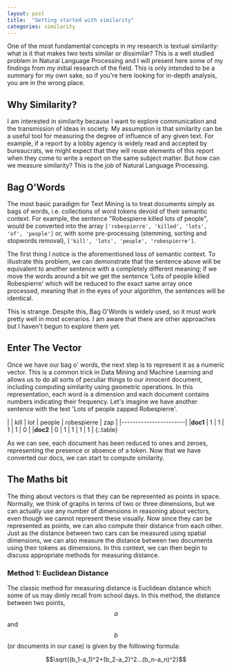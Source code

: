 ```yaml
---
layout: post
title:  "Getting started with similarity"
categories: similarity
---
```

One of the most fundamental concepts in my research is textual similarity: what is it that makes two texts similar or dissimilar? This is a well studied problem in Natural Language Processing and I will present here some of my findings from my initial research of the field. This is only intended to be a summary for my own sake, so if you're here looking for in-depth analysis, you are in the wrong place.

## Why Similarity?

I am interested in similarity because I want to explore communication and the transmission of ideas in society. My assumption is that similarity can be a useful tool for measuring the degree of influence of any given text. For example, if a report by a lobby agency is widely read and accepted by bureaucrats, we might expect that they will reuse elements of this report when they come to write a report on the same subject matter. But how can we measure similarity? This is the job of Natural Language Processing.

## Bag O'Words

The most basic paradigm for Text Mining is to treat documents simply as bags of words, i.e. collections of word tokens devoid of their semantic context. For example, the sentence "Robespierre killed lots of people", would be converted into the array `['robespierre', 'killed', 'lots', 'of', 'people']` or, with some pre-processing (stemming, sorting and stopwords removal), `['kill', 'lots', 'people', 'robespierre']`.

The first thing I notice is the aforementioned loss of semantic context. To illustrate this problem, we can demonstrate that the sentence above will be equivalent to another sentence with a completely different meaning; if we move the words around a bit we get the sentence 'Lots of people killed Robespierre' which will be reduced to the exact same array once processed, meaning that in the eyes of your algorithm, the sentences will be identical.

This is strange. Despite this, Bag O'Words is widely used, so it must work pretty well in most scenarios. I am aware that there are other approaches but I haven't begun to explore them yet.

## Enter The Vector

Once we have our bag o' words, the next step is to represent it as a numeric vector. This is a common trick in Data Mining and Machine Learning and allows us to do all sorts of peculiar things to our innocent document, including computing similarity using geometric operations. In this representation, each word is a dimension and each document contains numbers indicating their frequency. Let's imagine we have another sentence with the text 'Lots of people zapped Robespierre'.


| | kill  | lot | people  | robespierre  | zap |
|-----------------------|
|**doc1**  | 1  | 1  | 1  | 1  | 0 |
|**doc2**  | 0  | 1  | 1  | 1  | 1 |
{:.table}

As we can see, each document has been reduced to ones and zeroes, representing the presence or absence of a token. Now that we have converted our docs, we can start to compute similarity.

## The Maths bit

The thing about vectors is that they can be represented as points in space. Normally, we think of graphs in terms of two or three dimensions, but we can actually use any number of dimensions in reasoning about vectors, even though we cannot represent these visually. Now since they can be represented as points, we can also compute their distance from each other. Just as the distance between two cars can be measured using spatial dimensions, we can also measure the distance between two documents using their tokens as dimensions. In this context, we can then begin to discuss appropriate methods for measuring distance.

### Method 1: Euclidean Distance

The classic method for measuring distance is Euclidean distance which some of us may dimly recall from school days. In this method, the distance between two points, $$a$$ and $$b$$ (or documents in our case) is given by the following formula:

$$\sqrt{(b_1-a_1)^2+(b_2-a_2)^2...(b_n-a_n)^2}$$
